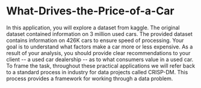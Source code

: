 # What-Drives-the-Price-of-a-Car
In this application, you will explore a dataset from kaggle. The original dataset contained information on 3 million used cars. The provided dataset contains information on 426K cars to ensure speed of processing. Your goal is to understand what factors make a car more or less expensive. As a result of your analysis, you should provide clear recommendations to your client -- a used car dealership -- as to what consumers value in a used car.  To frame the task, throughout these practical applications we will refer back to a standard process in industry for data projects called CRISP-DM. This process provides a framework for working through a data problem. 

